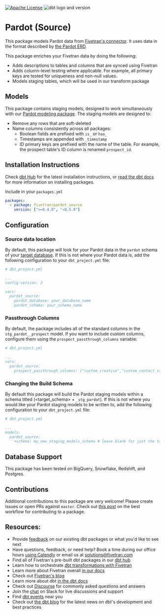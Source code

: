 [![Apache License](https://img.shields.io/badge/License-Apache%202.0-blue.svg)](https://opensource.org/licenses/Apache-2.0) ![dbt logo and version](https://img.shields.io/static/v1?logo=dbt&label=dbt-version&message=>=1.0.0,<2.0.0&color=orange)
# Pardot (Source)

This package models Pardot data from [Fivetran's connector](https://fivetran.com/docs/applications/pardot). It uses data in the format described by [the Pardot ERD](https://fivetran.com/docs/applications/pardot#schemainformation).

This package enriches your Fivetran data by doing the following:

* Adds descriptions to tables and columns that are synced using Fivetran
* Adds column-level testing where applicable. For example, all primary keys are tested for uniqueness and non-null values.
* Models staging tables, which will be used in our transform package

## Models

This package contains staging models, designed to work simultaneously with our [Pardot modeling package](https://github.com/fivetran/dbt_pardot). The staging models are designed to:

* Remove any rows that are soft-deleted
* Name columns consistently across all packages:
  * Boolean fields are prefixed with `is_` or `has_`
  * Timestamps are appended with `_timestamp`
  * ID primary keys are prefixed with the name of the table. For example, the prospect table's ID column is renamed `prospect_id`.

## Installation Instructions
Check [dbt Hub](https://hub.getdbt.com/) for the latest installation instructions, or [read the dbt docs](https://docs.getdbt.com/docs/package-management) for more information on installing packages.

Include in your `packages.yml`

```yaml
packages:
  - package: fivetran/pardot_source
    version: [">=0.4.0", "<0.5.0"]
```

## Configuration

### Source data location

By default, this package will look for your Pardot data in the `pardot` schema of your [target database](https://docs.getdbt.com/docs/running-a-dbt-project/using-the-command-line-interface/configure-your-profile). If this is not where your Pardot data is, add the following configuration to your `dbt_project.yml` file:

```yml
# dbt_project.yml

...
config-version: 2

vars:
  pardot_source:
    pardot_database: your_database_name
    pardot_schema: your_schema_name 
```

### Passthrough Columns

By default, the package includes all of the standard columns in the `stg_pardot__prospect` model. If you want to include custom columns, configure them using the `prospect_passthrough_columns` variable:

```yml
# dbt_project.yml

...
vars:
  pardot_source:
    prospect_passthrough_columns: ["custom_creative","custom_contact_state"]
```

### Changing the Build Schema
By default this package will build the Pardot staging models within a schema titled (<target_schema> + `_stg_pardot`). If this is not where you would like your Pardot staging models to be written to, add the following configuration to your `dbt_project.yml` file:

```yml
# dbt_project.yml

...
models:
  pardot_source:
    +schema: my_new_staging_models_schema # leave blank for just the target_schema
```

## Database Support
This package has been tested on BigQuery, Snowflake, Redshift, and Postgres.

## Contributions

Additional contributions to this package are very welcome! Please create issues
or open PRs against `master`. Check out 
[this post](https://discourse.getdbt.com/t/contributing-to-a-dbt-package/657) 
on the best workflow for contributing to a package.

## Resources:
- Provide [feedback](https://www.surveymonkey.com/r/DQ7K7WW) on our existing dbt packages or what you'd like to see next
- Have questions, feedback, or need help? Book a time during our office hours [using Calendly](https://calendly.com/fivetran-solutions-team/fivetran-solutions-team-office-hours) or email us at solutions@fivetran.com
- Find all of Fivetran's pre-built dbt packages in our [dbt hub](https://hub.getdbt.com/fivetran/)
- Learn how to orchestrate [dbt transformations with Fivetran](https://fivetran.com/docs/transformations/dbt)
- Learn more about Fivetran overall [in our docs](https://fivetran.com/docs)
- Check out [Fivetran's blog](https://fivetran.com/blog)
- Learn more about dbt [in the dbt docs](https://docs.getdbt.com/docs/introduction)
- Check out [Discourse](https://discourse.getdbt.com/) for commonly asked questions and answers
- Join the [chat](http://slack.getdbt.com/) on Slack for live discussions and support
- Find [dbt events](https://events.getdbt.com) near you
- Check out [the dbt blog](https://blog.getdbt.com/) for the latest news on dbt's development and best practices

